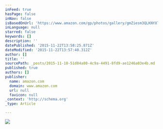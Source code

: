 ```yaml
---
inFeed: true
hasPage: false
inNav: false
isBasedOnUrl: 'https://www.amazon.com/gp/photos/gallery/gmZiesm3QLKNYXlSb-yoeQ'
inLanguage: null
starred: false
keywords: []
description: ''
datePublished: '2015-11-22T13:58:25.871Z'
dateModified: '2015-11-22T13:57:40.312Z'
author: []
title: ''
sourcePath: _posts/2015-11-18-51d84a80-4c9a-4491-8fd9-ae1246a03e4b.md
published: true
authors: []
publisher:
  name: amazon.com
  domain: www.amazon.com
  url: null
  favicon: null
_context: 'http://schema.org'
_type: Article

---
```

![](https://the-grid-user-content.s3-us-west-2.amazonaws.com/b62ea8cc-e14c-449d-a862-a7f48bd55fb8.jpg)